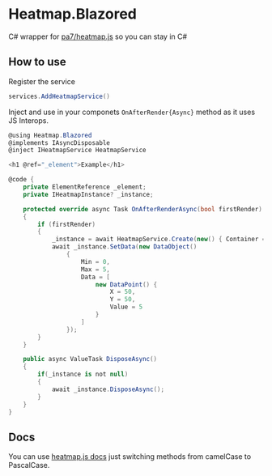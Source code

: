 # Heatmap.Blazored
C# wrapper for [pa7/heatmap.js](https://github.com/pa7/heatmap.js) so you can stay in C#

## How to use
Register the service
```c#
services.AddHeatmapService()
```
Inject and use in your componets `OnAfterRender{Async}` method as it uses JS Interops.

```c#
@using Heatmap.Blazored
@implements IAsyncDisposable
@inject IHeatmapService HeatmapService

<h1 @ref="_element">Example</h1>

@code {
	private ElementReference _element;
	private IHeatmapInstance? _instance;

	protected override async Task OnAfterRenderAsync(bool firstRender)
	{
		if (firstRender)
		{
			_instance = await HeatmapService.Create(new() { Container = _element });
			await _instance.SetData(new DataObject()
				{
					Min = 0,
					Max = 5,
					Data = [
						new DataPoint() {
							X = 50,
							Y = 50,
							Value = 5
						}
					]
				});
		}
	}

	public async ValueTask DisposeAsync()
	{
		if(_instance is not null)
		{
			await _instance.DisposeAsync();
		}
	}
}
```

## Docs
You can use [heatmap.js docs](https://www.patrick-wied.at/static/heatmapjs/docs.html) just switching methods from camelCase to PascalCase.